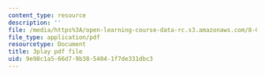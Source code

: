 ```yaml
---
content_type: resource
description: ''
file: /media/https%3A/open-learning-course-data-rc.s3.amazonaws.com/8-01sc-classical-mechanics-fall-2016/9e98c1a566d79b3854041f7de331dbc3_nWaoEjE8a8M.pdf
file_type: application/pdf
resourcetype: Document
title: 3play pdf file
uid: 9e98c1a5-66d7-9b38-5404-1f7de331dbc3
---
```


